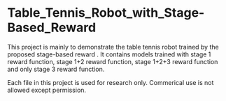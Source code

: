 # Table_Tennis_Robot_with_Stage-Based_Reward
This project is mainly to demonstrate the table tennis robot trained by the proposed stage-based reward . It contains models trained with stage 1 reward function, stage 1+2 reward function, stage 1+2+3 reward function and only stage 3 reward function.


Each file in this project is used for research only. Commerical use is not allowed except permission.
